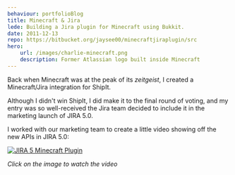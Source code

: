 ```yaml
---
behaviour: portfolioBlog
title: Minecraft & Jira 
lede: Building a Jira plugin for Minecraft using Bukkit.
date: 2011-12-13
repo: https://bitbucket.org/jaysee00/minecraftjiraplugin/src
hero:
    url: /images/charlie-minecraft.png
    description: Former Atlassian logo built inside Minecraft
---    
```

Back when Minecraft was at the peak of its *zeitgeist*, I created a Minecraft/Jira integration for ShipIt. 

Although I didn't win ShipIt, I did make it to the final round of voting, and my entry was so well-received the Jira team decided to include it in the marketing launch of JIRA 5.0. 

I worked with our marketing team to create a little video showing off the new APIs in JIRA 5.0:

[![JIRA 5 Minecraft Plugin](https://img.youtube.com/vi/hMRmOIGaFnw/0.jpg)](https://www.youtube.com/watch?v=hMRmOIGaFnw)

*Click on the image to watch the video*
